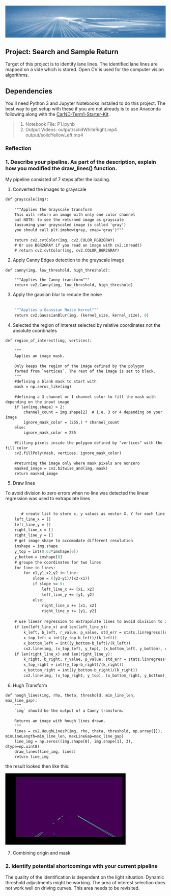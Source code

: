 ![](pictures/SDC.jpg)
## Project: Search and Sample Return
Target of this project is to identify lane lines. The identified lane lines are mapped on a vide which is stored. Open CV is used for the computer vision algorithms. 

## Dependencies
You'll need Python 3 and Jupyter Notebooks installed to do this project.  The best way to get setup with these if you are not already is to use Anaconda following along with the [CarND-Term1-Starter-Kit](https://github.com/udacity/CarND-Term1-Starter-Kit/blob/master/README.md). 

>1. Notebook File: P1.ipynb
>2. Output Videos: output/solidWhiteRight.mp4
>output/solidYellowLeft.mp4

### Reflection

### 1. Describe your pipeline. As part of the description, explain how you modified the draw_lines() function.

My pipeline consisted of 7 steps after the loading. 

1.  Converted the images to grayscale

```
def grayscale(img):

    """Applies the Grayscale transform
    This will return an image with only one color channel
    but NOTE: to see the returned image as grayscale
    (assuming your grayscaled image is called 'gray')
    you should call plt.imshow(gray, cmap='gray')"""

    return cv2.cvtColor(img, cv2.COLOR_RGB2GRAY)
    # Or use BGR2GRAY if you read an image with cv2.imread()
    # return cv2.cvtColor(img, cv2.COLOR_BGR2GRAY)

```

2. Apply Canny Edges detection to the grayscale image



`def canny(img, low_threshold, high_threshold):`

```
    """Applies the Canny transform"""
    return cv2.Canny(img, low_threshold, high_threshold)
```

3. Apply the gausian blur to reduce the noise

```def gaussian_blur(img, kernel_size):

    """Applies a Gaussian Noise kernel"""
    return cv2.GaussianBlur(img, (kernel_size, kernel_size), 0)

```

4.  Selected the region of interest selected by relative coordinates not the absolute coordinates

```
def region_of_interest(img, vertices):

    """
    Applies an image mask.
    
    Only keeps the region of the image defined by the polygon
    formed from `vertices`. The rest of the image is set to black.
    """
    #defining a blank mask to start with
    mask = np.zeros_like(img)   
    
    #defining a 3 channel or 1 channel color to fill the mask with depending on the input image
    if len(img.shape) > 2:
        channel_count = img.shape[2]  # i.e. 3 or 4 depending on your image
        ignore_mask_color = (255,) * channel_count
    else:
        ignore_mask_color = 255
        
    #filling pixels inside the polygon defined by "vertices" with the fill color    
    cv2.fillPoly(mask, vertices, ignore_mask_color)
    
    #returning the image only where mask pixels are nonzero
    masked_image = cv2.bitwise_and(img, mask)
    return masked_image
```

5. Draw lines

To avoid division to zero errors when no line was detected the linear regression was used to extrapolate lines

```def draw_lines(img, lines, color=[255, 0, 0], thickness=2):

       # create list to store x, y values as vector X, Y for each line
    left_line_x = []
    left_line_y = []
    right_line_x = []
    right_line_y = []
    # get image shape to accomodate different resolution
    imshape = img.shape
    y_top = int(0.63*imshape[0])
    y_bottom = imshape[0]
    # groupe the coordinates for two lines
    for line in lines:
        for x1,y1,x2,y2 in line:
            slope = ((y2-y1)/(x2-x1))
            if slope <= 0:
                left_line_x += [x1, x2]
                left_line_y += [y1, y2]
            else:
                right_line_x += [x1, x2]
                right_line_y += [y1, y2] 
   
    # use linear regression to extrapolate lines to avoid division to zero errors when no line could be detected
    if len(left_line_x) and len(left_line_y):
        k_left, b_left, r_value, p_value, std_err = stats.linregress(left_line_x,left_line_y)
        x_top_left = int((y_top-b_left)/(k_left))
        x_bottom_left = int((y_bottom-b_left)/(k_left))
        cv2.line(img, (x_top_left, y_top), (x_bottom_left, y_bottom), color, thickness)
    if len(right_line_x) and len(right_line_y):
        k_right, b_right, r_value, p_value, std_err = stats.linregress(right_line_x,right_line_y)
        x_top_right = int((y_top-b_right)/(k_right))
        x_bottom_right = int((y_bottom-b_right)/(k_right))
        cv2.line(img, (x_top_right, y_top), (x_bottom_right, y_bottom), color, thickness)
```
6. Hugh Transform
```
def hough_lines(img, rho, theta, threshold, min_line_len, max_line_gap):
    """
    `img` should be the output of a Canny transform.
        
    Returns an image with hough lines drawn.
    """
    lines = cv2.HoughLinesP(img, rho, theta, threshold, np.array([]), minLineLength=min_line_len, maxLineGap=max_line_gap)
    line_img = np.zeros((img.shape[0], img.shape[1], 3), dtype=np.uint8)
    draw_lines(line_img, lines)
    return line_img
```
the result looked then like this:

![](pictures/mask.jpg)

7. Combining origin and mask

### 2. Identify potential shortcomings with your current pipeline


The quality of the identification is dependent on the light situation. Dynamic threshold adjustments might be working. The area of interest selection does not work well on driving curves. This area needs to be revisited.









